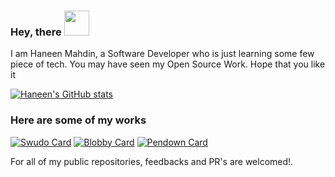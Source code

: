 ### Hey, there <img height="40px" src="https://camo.githubusercontent.com/e8e7b06ecf583bc040eb60e44eb5b8e0ecc5421320a92929ce21522dbc34c891/68747470733a2f2f6d656469612e67697068792e636f6d2f6d656469612f6876524a434c467a6361737252346961377a2f67697068792e676966"/>
I am Haneen Mahdin, a Software Developer who is just learning some few piece of tech.
You  may have seen my Open Source Work. Hope that you like it

[![Haneen's GitHub stats](https://github-readme-stats.vercel.app/api?username=haneenmahd)](https://github.com/anuraghazra/github-readme-stats)

### Here are some of my works
[![Swudo Card](https://github-readme-stats.vercel.app/api/pin/?username=swudots&repo=swudo)](https://github.com/swudots/swudo)
[![Blobby Card](https://github-readme-stats.vercel.app/api/pin/?username=haneenmahd&repo=blobby)](https://github.com/haneenmahd/blobby)
[![Pendown Card](https://github-readme-stats.vercel.app/api/pin/?username=haneenmahd&repo=pen-down)](https://github.com/haneenmahd/pen-down)

For all of my public repositories, feedbacks and PR's are welcomed!.
